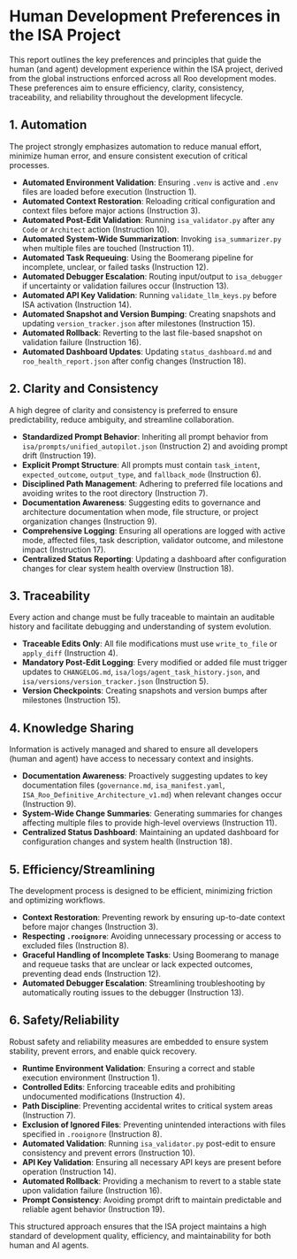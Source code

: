 # Human Development Preferences in the ISA Project

This report outlines the key preferences and principles that guide the human (and agent) development experience within the ISA project, derived from the global instructions enforced across all Roo development modes. These preferences aim to ensure efficiency, clarity, consistency, traceability, and reliability throughout the development lifecycle.

## 1. Automation

The project strongly emphasizes automation to reduce manual effort, minimize human error, and ensure consistent execution of critical processes.

*   **Automated Environment Validation**: Ensuring `.venv` is active and `.env` files are loaded before execution (Instruction 1).
*   **Automated Context Restoration**: Reloading critical configuration and context files before major actions (Instruction 3).
*   **Automated Post-Edit Validation**: Running `isa_validator.py` after any `Code` or `Architect` action (Instruction 10).
*   **Automated System-Wide Summarization**: Invoking `isa_summarizer.py` when multiple files are touched (Instruction 11).
*   **Automated Task Requeuing**: Using the Boomerang pipeline for incomplete, unclear, or failed tasks (Instruction 12).
*   **Automated Debugger Escalation**: Routing input/output to `isa_debugger` if uncertainty or validation failures occur (Instruction 13).
*   **Automated API Key Validation**: Running `validate_llm_keys.py` before ISA activation (Instruction 14).
*   **Automated Snapshot and Version Bumping**: Creating snapshots and updating `version_tracker.json` after milestones (Instruction 15).
*   **Automated Rollback**: Reverting to the last file-based snapshot on validation failure (Instruction 16).
*   **Automated Dashboard Updates**: Updating `status_dashboard.md` and `roo_health_report.json` after config changes (Instruction 18).

## 2. Clarity and Consistency

A high degree of clarity and consistency is preferred to ensure predictability, reduce ambiguity, and streamline collaboration.

*   **Standardized Prompt Behavior**: Inheriting all prompt behavior from `isa/prompts/unified_autopilot.json` (Instruction 2) and avoiding prompt drift (Instruction 19).
*   **Explicit Prompt Structure**: All prompts must contain `task_intent`, `expected_outcome`, `output_type`, and `fallback_mode` (Instruction 6).
*   **Disciplined Path Management**: Adhering to preferred file locations and avoiding writes to the root directory (Instruction 7).
*   **Documentation Awareness**: Suggesting edits to governance and architecture documentation when mode, file structure, or project organization changes (Instruction 9).
*   **Comprehensive Logging**: Ensuring all operations are logged with active mode, affected files, task description, validator outcome, and milestone impact (Instruction 17).
*   **Centralized Status Reporting**: Updating a dashboard after configuration changes for clear system health overview (Instruction 18).

## 3. Traceability

Every action and change must be fully traceable to maintain an auditable history and facilitate debugging and understanding of system evolution.

*   **Traceable Edits Only**: All file modifications must use `write_to_file` or `apply_diff` (Instruction 4).
*   **Mandatory Post-Edit Logging**: Every modified or added file must trigger updates to `CHANGELOG.md`, `isa/logs/agent_task_history.json`, and `isa/versions/version_tracker.json` (Instruction 5).
*   **Version Checkpoints**: Creating snapshots and version bumps after milestones (Instruction 15).

## 4. Knowledge Sharing

Information is actively managed and shared to ensure all developers (human and agent) have access to necessary context and insights.

*   **Documentation Awareness**: Proactively suggesting updates to key documentation files (`governance.md`, `isa_manifest.yaml`, `ISA_Roo_Definitive_Architecture_v1.md`) when relevant changes occur (Instruction 9).
*   **System-Wide Change Summaries**: Generating summaries for changes affecting multiple files to provide high-level overviews (Instruction 11).
*   **Centralized Status Dashboard**: Maintaining an updated dashboard for configuration changes and system health (Instruction 18).

## 5. Efficiency/Streamlining

The development process is designed to be efficient, minimizing friction and optimizing workflows.

*   **Context Restoration**: Preventing rework by ensuring up-to-date context before major changes (Instruction 3).
*   **Respecting `.rooignore`**: Avoiding unnecessary processing or access to excluded files (Instruction 8).
*   **Graceful Handling of Incomplete Tasks**: Using Boomerang to manage and requeue tasks that are unclear or lack expected outcomes, preventing dead ends (Instruction 12).
*   **Automated Debugger Escalation**: Streamlining troubleshooting by automatically routing issues to the debugger (Instruction 13).

## 6. Safety/Reliability

Robust safety and reliability measures are embedded to ensure system stability, prevent errors, and enable quick recovery.

*   **Runtime Environment Validation**: Ensuring a correct and stable execution environment (Instruction 1).
*   **Controlled Edits**: Enforcing traceable edits and prohibiting undocumented modifications (Instruction 4).
*   **Path Discipline**: Preventing accidental writes to critical system areas (Instruction 7).
*   **Exclusion of Ignored Files**: Preventing unintended interactions with files specified in `.rooignore` (Instruction 8).
*   **Automated Validation**: Running `isa_validator.py` post-edit to ensure consistency and prevent errors (Instruction 10).
*   **API Key Validation**: Ensuring all necessary API keys are present before operation (Instruction 14).
*   **Automated Rollback**: Providing a mechanism to revert to a stable state upon validation failure (Instruction 16).
*   **Prompt Consistency**: Avoiding prompt drift to maintain predictable and reliable agent behavior (Instruction 19).

This structured approach ensures that the ISA project maintains a high standard of development quality, efficiency, and maintainability for both human and AI agents.